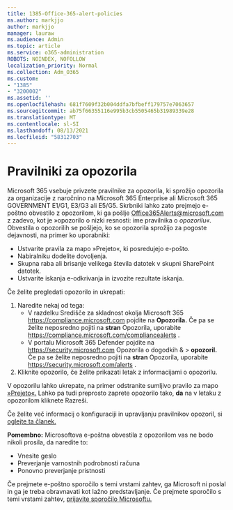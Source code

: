 ```yaml
---
title: 1385-Office-365-alert-policies
ms.author: markjjo
author: markjjo
manager: lauraw
ms.audience: Admin
ms.topic: article
ms.service: o365-administration
ROBOTS: NOINDEX, NOFOLLOW
localization_priority: Normal
ms.collection: Adm_O365
ms.custom:
- "1385"
- "3200002"
ms.assetid: ''
ms.openlocfilehash: 681f7609f32b004ddfa7bfbeff179757e7063657
ms.sourcegitcommit: ab75f66355116e995b3cb5505465b31989339e28
ms.translationtype: MT
ms.contentlocale: sl-SI
ms.lasthandoff: 08/13/2021
ms.locfileid: "58312703"
---
```

# <a name="alert-policies"></a>Pravilniki za opozorila

Microsoft 365 vsebuje privzete [](https://docs.microsoft.com/microsoft-365/compliance/alert-policies#default-alert-policies) pravilnike za opozorila, ki sprožijo opozorila za organizacije z naročnino na Microsoft 365 Enterprise ali Microsoft 365 GOVERNMENT E1/G1, E3/G3 ali E5/G5. Skrbniki lahko zato prejmejo e-poštno obvestilo z opozorilom, ki ga pošlje Office365Alerts@microsoft.com z zadevo, kot je »opozorilo o nizki resnosti: ime pravilnika o *opozorilu«.* Obvestila o opozorilih se pošljejo, ko se opozorila sprožijo za pogoste dejavnosti, na primer ko uporabniki:

- Ustvarite pravila za mapo »Prejeto«, ki posredujejo e-pošto.
- Nabiralniku dodelite dovoljenja.
- Skupna raba ali brisanje velikega števila datotek v skupni SharePoint datotek.
- Ustvarite iskanja e-odkrivanja in izvozite rezultate iskanja.

Če želite pregledati opozorilo in ukrepati:

1. Naredite nekaj od tega:
   - V razdelku Središče za skladnost okolja Microsoft 365 <https://compliance.microsoft.com> pojdite na **Opozorila.** Če pa se želite neposredno pojiti na **stran** Opozorila, uporabite <https://compliance.microsoft.com/compliancealerts> .
   - V portalu Microsoft 365 Defender pojdite na <https://security.microsoft.com> Opozorila o dogodkih &  \> **opozoril.** Če pa se želite neposredno pojiti na **stran** Opozorila, uporabite <https://security.microsoft.com/alerts> .
2. Kliknite opozorilo, če želite prikazati letak z informacijami o opozorilu.

V opozorilu lahko ukrepate, na primer odstranite sumljivo pravilo za mapo [»Prejeto«.](https://docs.microsoft.com/microsoft-365/security/office-365-security/responding-to-a-compromised-email-account) Lahko pa tudi preprosto zaprete opozorilo tako, **da** na v letaku z opozorilom kliknete Razreši.

Če želite več informacij o konfiguraciji in upravljanju pravilnikov opozoril, si [oglejte ta članek.](https://docs.microsoft.com/microsoft-365/compliance/alert-policies)

**Pomembno:** Microsoftova e-poštna obvestila z opozorilom vas ne bodo nikoli prosila, da naredite to:

- Vnesite geslo
- Preverjanje varnostnih podrobnosti računa
- Ponovno preverjanje pristnosti

Če prejmete e-poštno sporočilo s temi vrstami zahtev, ga Microsoft ni poslal in ga je treba obravnavati kot lažno predstavljanje. Če prejmete sporočilo s temi vrstami zahtev, [prijavite sporočilo Microsoftu.](https://docs.microsoft.com/microsoft-365/security/office-365-security/report-junk-email-messages-to-microsoft)
